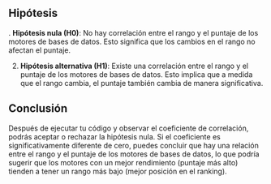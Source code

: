 ## Hipótesis

. **Hipótesis nula (H0)**: No hay correlación entre el rango y el puntaje de los motores de bases de datos. Esto significa que los cambios en el rango no afectan el puntaje.

2. **Hipótesis alternativa (H1)**: Existe una correlación entre el rango y el puntaje de los motores de bases de datos. Esto implica que a medida que el rango cambia, el puntaje también cambia de manera significativa.

## Conclusión

Después de ejecutar tu código y observar el coeficiente de correlación, podrás aceptar o rechazar la hipótesis nula. Si el coeficiente es significativamente diferente de cero, puedes concluir que hay una relación entre el rango y el puntaje de los motores de bases de datos, lo que podría sugerir que los motores con un mejor rendimiento (puntaje más alto) tienden a tener un rango más bajo (mejor posición en el ranking).